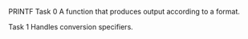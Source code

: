 PRINTF
Task 0
A function that produces output according to a format.

Task 1
Handles conversion specifiers.
